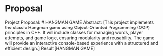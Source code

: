 # Proposal
Project Proposal: # HANGMAN GAME
Abstract:
[This project implements the classic Hangman game using Object-Oriented Programming (OOP) principles in C++. It will include classes for managing words, player attempts, and game logic, ensuring modularity and reusability. The game will provide an interactive console-based experience with a structured and efficient design.] 
Result:[HANGMAN GAME]

